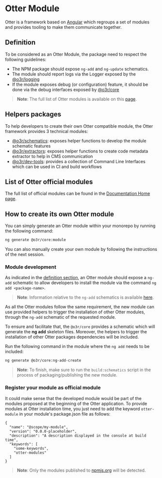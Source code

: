# Otter Module

Otter is a framework based on [Angular](https://angular.io/) which regroups a set of modules and provides tooling to make them communicate together.

## Definition

To be considered as an Otter Module, the package need to respect the following guidelines:

- The NPM package should expose `ng-add` and `ng-update` schematics.
- The module should report logs via the Logger exposed by the [@o3r/logging](https://www.npmjs.com/package/@o3r/logging)
- If the module exposes debug (or configuration) feature, it should be done via the debug interfaces exposed by [@o3r/core](https://www.npmjs.com/package/@o3r/core)

> **Note**: The full list of Otter modules is available on this [page](https://www.npmjs.com/search?q=keywords:otter-module).

## Helpers packages

To help developers to create their own Otter compatible module, the Otter framework provides 3 technical modules:

- [@o3r/schematics](https://www.npmjs.com/package/@o3r/schematics): exposes helper functions to develop the module schematic features
- [@o3r/extractors](https://www.npmjs.com/package/@o3r/extractors): exposes helper functions to create code metadata extractor to help in CMS communication
- [@o3r/dev-tools](https://www.npmjs.com/package/@o3r/dev-tools): provides a collection of Command Line Interfaces which can be used in CI and build workflows

## List of Otter official modules

The full list of official modules can be found in the [Documentation Home page](../README.md#available-packages-and-tools).

## How to create its own Otter module

You can simply generate an Otter module within your monorepo by running the following command:

```bash
ng generate @o3r/core:module
```

You can also manually create your own module by following the instructions of the next session.

### Module development

As indicated in the [definition section](#definition), an Otter module should expose a `ng-add` schematic to allow developers to install the module via the command `ng add <package-name>`.
> **Note**: Information relative to the `ng-add` schematics is available [here](https://angular.io/cli/add).

As all the Otter modules follow the same requirement, the new module can use provided helpers to trigger the installation of other Otter modules, through the `ng-add` schematic of the requested module.

To ensure and facilitate that, the `@o3r/core` provides a schematic which will generate the **ng add** skeleton files. Moreover, the helpers to trigger the installation of other Otter packages dependencies will be included.

Run the following command in the module where the `ng add` needs to be included:

```bash
ng generate @o3r/core:ng-add-create
```

> **Note**: To finish, make sure to run the `build:schematics` script in the process of packaging/publishing the new module.

### Register your module as official module

It could make sense that the developed module would be part of the modules proposed at the beginning of the Otter application.
To provide modules at Otter installation time, you just need to add the keyword `otter-module` in your module's package.json file as follows:

```json5
{
  "name": "@scope/my-module",
  "version": "0.0.0-placeholder",
  "description": "A description displayed in the console at build time",
  "keywords": [
    "some-keywords",
    "otter-modules"
  ]
}
```

> **Note**: Only the modules published to [npmjs.org](https://www.npmjs.com/) will be detected.
